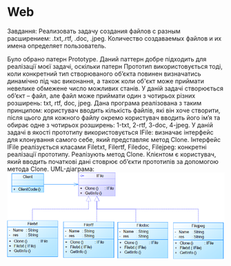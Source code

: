 # Web
Завдання: Реализовать задачу создания файлов с разным расширением: .txt,.rtf, .doc, .jpeg. Количество создаваемых файлов и их имена определяет пользователь. 

Було обрано патерн Prototype. 
  Даний паттерн добре підходить для реалізації моєї задачі, оскільки патерн Прототип використовується тоді, коли конкретний тип створюваного об’єкта повинен визначатись динамічно під час виконання, а також коли об'єкт може приймати невелике обмежене число можливих станів. У даній задачі створюється об’єкт – файл, але файл може приймати один з чотирьох різних розширень: txt, rtf, doc, jpeg.
 Дана програма реалізована з таким принципом: користувач вводить кількість файлів, які він хоче створити, після цього для кожного файлу окремо користувач вводить його ім’я та обирає одне з чотирьох розширень: 1-txt, 2-rtf, 3-doc, 4-jpeg.
 У даній задачі в якості прототипу використовується IFile: визначає інтерфейс для клонування самого себе, який представляє метод Clone.
 Інтерфейс IFile реалізується класами Filetxt, Filertf, Filedoc, Filejpeg: конкретні реалізації прототипу. Реалізують метод Clone. 
 Клієнтом є користувач, який вводить початкові дані стоврює об’єкти прототипів за допомогою метода Clone.
UML-діаграма:
![alt text](https://github.com/ValerSiya/Web/blob/master/Diagram.png)
